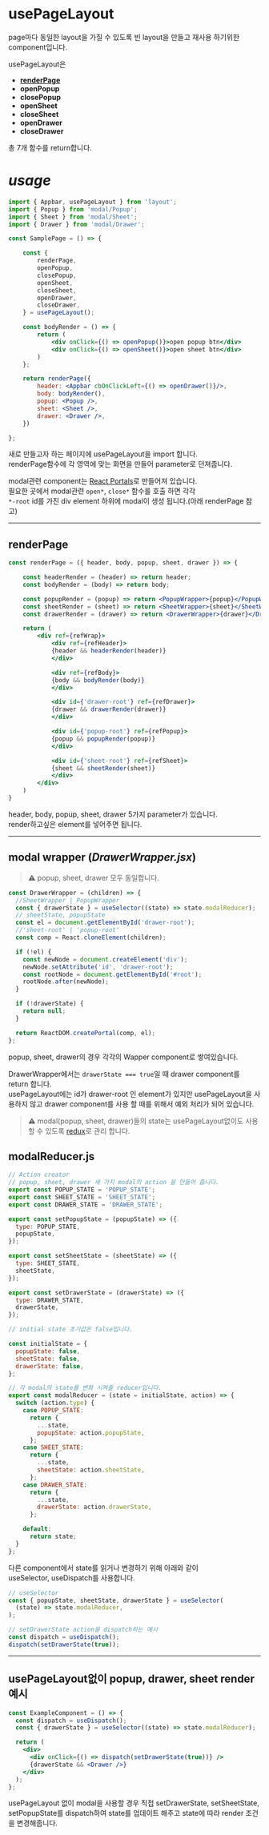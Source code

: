 # **usePageLayout**

page마다 동일한 layout을 가질 수 있도록 빈 layout을 만들고 재사용 하기위한 component입니다.

usePageLayout은

- [**renderPage**](#render-page)
- **openPopup**
- **closePopup**
- **openSheet**
- **closeSheet**
- **openDrawer**
- **closeDrawer**

총 7개 함수를 return합니다.

# _usage_

```jsx
import { Appbar, usePageLayout } from 'layout';
import { Popup } from 'modal/Popup';
import { Sheet } from 'modal/Sheet';
import { Drawer } from 'modal/Drawer';

const SamplePage = () => {

	const {
		renderPage,
		openPopup,
		closePopup,
		openSheet,
		closeSheet,
		openDrawer,
		closeDrawer,
	} = usePageLayout();

	const bodyRender = () => {
		return (
			<div onClick={() => openPopup()}>open popup btn</div>
			<div onClick={() => openSheet()}>open sheet btn</div>
		)
	};

	return renderPage({
		header: <Appbar cbOnClickLeft={() => openDrawer()}/>,
		body: bodyRender(),
		popup: <Popup />,
		sheet: <Sheet />,
		drawer: <Drawer />,
	})

};
```

새로 만들고자 하는 페이지에 usePageLayout을 import 합니다.  
renderPage함수에 각 영역에 맞는 화면을 만들어 parameter로 던져줍니다.

modal관련 component는 [React Portals](https://reactjs.org/docs/portals.html)로 만들어져 있습니다.  
필요한 곳에서 modal관련 `open*`, `close*` 함수를 호출 하면 각각  
`*-root` id를 가진 div element 하위에 modal이 생성 됩니다.(아래 renderPage 참고)

---

<h2 id='render-page'>renderPage</h1>

```jsx
const renderPage = ({ header, body, popup, sheet, drawer }) => {

	const headerRender = (header) => return header;
	const bodyRender = (body) => return body;

	const popupRender = (popup) => return <PopupWrapper>{popup}</PopupWrapper>;
	const sheetRender = (sheet) => return <SheetWrapper>{sheet}</SheetWrapper>;
	const drawerRender = (drawer) => return <DrawerWrapper>{drawer}</DrawerWrapper>;

	return (
        <div ref={refWrap}>
            <div ref={refHeader}>
            {header && headerRender(header)}
            </div>

            <div ref={refBody}>
            {body && bodyRender(body)}
            </div>

            <div id={'drawer-root'} ref={refDrawer}>
            {drawer && drawerRender(drawer)}
            </div>

            <div id={'popup-root'} ref={refPopup}>
            {popup && popupRender(popup)}
            </div>

            <div id={'sheet-root'} ref={refSheet}>
            {sheet && sheetRender(sheet)}
            </div>
        </div>
	)
}
```

header, body, popup, sheet, drawer 5가지 parameter가 있습니다.  
render하고싶은 element를 넣어주면 됩니다.

---

## modal wrapper (_DrawerWrapper.jsx_)

> ⚠️ popup, sheet, drawer 모두 동일합니다.

```jsx
const DrawerWrapper = (children) => {
  //SheetWrapper | PopupWrapper
  const { drawerState } = useSelector((state) => state.modalReducer);
  // sheetState, popupState
  const el = document.getElementById('drawer-root');
  //'sheet-root' | 'popup-root'
  const comp = React.cloneElement(children);

  if (!el) {
    const newNode = document.createElement('div');
    newNode.setAttribute('id', 'drawer-root');
    const rootNode = document.getElementById('#root');
    rootNode.after(newNode);
  }

  if (!drawerState) {
    return null;
  }

  return ReactDOM.createPortal(comp, el);
};
```

popup, sheet, drawer의 경우 각각의 Wapper component로 쌓여있습니다.

DrawerWrapper에서는 `drawerState === true`일 때 drawer component를 return 합니다.  
usePageLayout에는 id가 drawer-root 인 element가 있지만 usePageLayout을 사용하지 않고 drawer component를 사용 할 때를 위해서 예외 처리가 되어 있습니다.

> ⚠️ modal(popup, sheet, drawer)들의 state는 usePageLayout없이도 사용할 수 있도록 [redux](https://react-redux.js.org/)로 관리 합니다.

## modalReducer.js

```jsx
// Action creator
// popup, sheet, drawer 세 가지 modal의 action 을 만들어 줍니다.
export const POPUP_STATE = 'POPUP_STATE';
export const SHEET_STATE = 'SHEET_STATE';
export const DRAWER_STATE = 'DRAWER_STATE';

export const setPopupState = (popupState) => ({
  type: POPUP_STATE,
  popupState,
});

export const setSheetState = (sheetState) => ({
  type: SHEET_STATE,
  sheetState,
});

export const setDrawerState = (drawerState) => ({
  type: DRAWER_STATE,
  drawerState,
});

// initial state 초기값은 false입니다.

const initialState = {
  popupState: false,
  sheetState: false,
  drawerState: false,
};

// 각 modal의 state를 변화 시켜줄 reducer입니다.
export const modalReducer = (state = initialState, action) => {
  switch (action.type) {
    case POPUP_STATE:
      return {
        ...state,
        popupState: action.popupState,
      };
    case SHEET_STATE:
      return {
        ...state,
        sheetState: action.sheetState,
      };
    case DRAWER_STATE:
      return {
        ...state,
        drawerState: action.drawerState,
      };

    default:
      return state;
  }
};
```

다른 component에서 state를 읽거나 변경하기 위해 아래와 같이  
useSelector, useDispatch를 사용합니다.

```jsx
// useSelector
const { popupState, sheetState, drawerState } = useSelector(
  (state) => state.modalReducer,
);

// setDrawerState action을 dispatch하는 예시
const dispatch = useDispatch();
dispatch(setDrawerState(true));
```

---

## usePageLayout없이 popup, drawer, sheet render 예시

```jsx
const ExampleComponent = () => {
  const dispatch = useDispatch();
  const { drawerState } = useSelector((state) => state.modalReducer);

  return (
    <div>
      <div onClick={() => dispatch(setDrawerState(true))} />
      {drawerState && <Drawer />}
    </div>
  );
};
```

usePageLayout 없이 modal을 사용할 경우 직접 setDrawerState, setSheetState, setPopupState를 dispatch하여 state를 업데이트 해주고 state에 따라 render 조건을 변경해줍니다.
